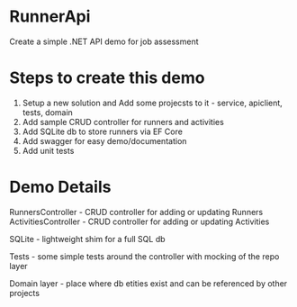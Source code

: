# RunnerApi
Create a simple .NET API demo for job assessment

# Steps to create this demo
1. Setup a new solution and Add some projecsts to it - service, apiclient, tests, domain
2. Add sample CRUD controller for runners and activities
3. Add SQLite db to store runners via EF Core
4. Add swagger for easy demo/documentation
5. Add unit tests

# Demo Details
RunnersController - CRUD controller for adding or updating Runners
ActivitiesController - CRUD controller for adding or updating Activities

SQLite - lightweight shim for a full SQL db

Tests - some simple tests around the controller with mocking of the repo layer

Domain layer - place where db etities exist and can be referenced by other projects


